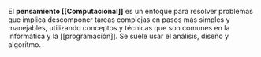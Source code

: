 El **pensamiento [[Computacional]]** es un enfoque para resolver problemas que implica descomponer tareas complejas en pasos más simples y manejables, utilizando conceptos y técnicas que son comunes en la informática y la [[programación]]. 
Se suele usar el análisis, diseño y algoritmo.

